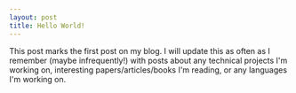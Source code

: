 ```yaml
---
layout: post
title: Hello World!
---
```


This post marks the first post on my blog. I will update this as often as I remember (maybe infrequently!) with posts about any technical projects I'm working on, interesting papers/articles/books I'm reading, or any languages I'm working on.